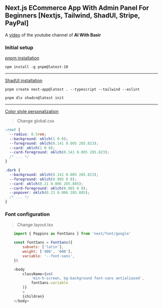 ## Next.js ECommerce App With Admin Panel For Beginners [Nextjs, Tailwind, ShadUI, Stripe, PayPal]

A [video](https://www.youtube.com/watch?v=M4DrCi8EuYE&ab_channel=AIWithBasir) of the youtube channel of **AI With Basir**

### Initial setup

[pnpm installation](https://pnpm.io/installation)

`npm install -g pnpm@latest-10`

---

[ShadUI installation](https://ui.shadcn.com/docs/installation/next)

`pnpm create next-app@latest . --typescript --tailwind --eslint`

`pnpm dlx shadcn@latest init`

---

[Color style personalization](https://ui.shadcn.com/themes)

> Change global.css

```css
:root {
  --radius: 0.5rem;
  --background: oklch(1 0 0);
  --foreground: oklch(0.141 0.005 285.823);
  --card: oklch(1 0 0);
  --card-foreground: oklch(0.141 0.005 285.823);
  /* ... */
}

.dark {
  --background: oklch(0.141 0.005 285.823);
  --foreground: oklch(0.985 0 0);
  --card: oklch(0.21 0.006 285.885);
  --card-foreground: oklch(0.985 0 0);
  --popover: oklch(0.21 0.006 285.885);
  /* ... */
}
```

### Font configuration

> Change layout.tsx

```javascript
    import { Poppins as FontSans } from 'next/font/google'

    const fontSans = FontSans({
        subsets: ['latin'],
        weight: ['400', '600'],
        variable: '--font-sans',
    })

    <body
        className={cn(
            'min-h-screen, bg-background font-sans antialiased',
            fontSans.variable
        )}
        >
        {children}
    </body>
```
